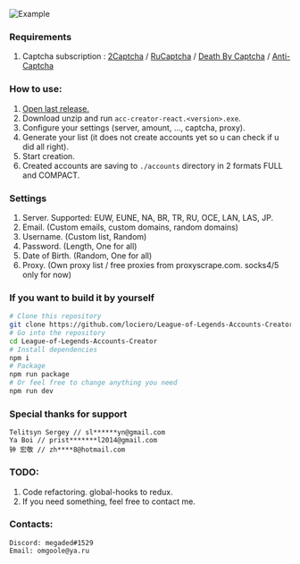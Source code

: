 ![Example](https://i.ibb.co/3ySsMvz/image.png)

### Requirements

1. Captcha subscription : [2Captcha](http://2captcha.com/?from=8859803) / [RuCaptcha](https://rucaptcha.com?from=9296293) / [Death By Captcha](https://www.deathbycaptcha.com/) / [Anti-Captcha](http://getcaptchasolution.com/3ddik9kzvd)

### How to use:

1. [Open last release.](https://github.com/lociero/League-of-Legends-Accounts-Creator/releases/latest)
2. Download unzip and run `acc-creator-react.<version>.exe`.
3. Configure your settings (server, amount, ..., captcha, proxy).
4. Generate your list (it does not create accounts yet so u can check if u did all right).
5. Start creation.
6. Created accounts are saving to `./accounts` directory in 2 formats FULL and COMPACT.

### Settings

1. Server. Supported: EUW, EUNE, NA, BR, TR, RU, OCE, LAN, LAS, JP.
2. Email. (Custom emails, custom domains, random domains)
3. Username. (Custom list, Random)
4. Password. (Length, One for all)
5. Date of Birth. (Random, One for all)
6. Proxy. (Own proxy list / free proxies from proxyscrape.com. socks4/5 only for now)


### If you want to build it by yourself

```bash
# Clone this repository
git clone https://github.com/lociero/League-of-Legends-Accounts-Creator
# Go into the repository
cd League-of-Legends-Accounts-Creator
# Install dependencies
npm i
# Package
npm run package
# Or feel free to change anything you need
npm run dev
```

### Special thanks for support

```
Telitsyn Sergey // sl******yn@gmail.com
Ya Boi // prist*******l2014@gmail.com
钟 宏敬 // zh****8@hotmail.com
```

### TODO:

1. Code refactoring. global-hooks to redux.
2. If you need something, feel free to contact me.

### Contacts:

```
Discord: megaded#1529
Email: omgoole@ya.ru
```

